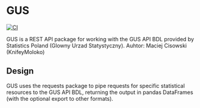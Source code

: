 # GUS
[![CI](https://github.com/KnifeyMoloko/GUS/actions/workflows/test_with_coverage.yml/badge.svg)](https://github.com/KnifeyMoloko/GUS/actions/workflows/test_with_coverage.yml)


GUS is a REST API package for working with the GUS API BDL provided by 
Statistics Poland (Glowny Urzad Statystyczny).
Auhtor: Maciej Cisowski (KnifeyMoloko)

## Design

GUS uses the requests package to pipe requests 
for specific statistical resources to the GUS API BDL, returning the
output in pandas DataFrames (with the optional export to other 
formats).

